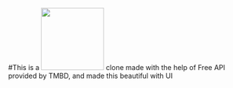 #This is a <img src='https://assets.stickpng.com/images/580b57fcd9996e24bc43c529.png' width="128"/> clone made with the help of Free API provided by TMBD, and made this beautiful with UI


